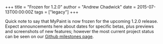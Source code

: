 +++
title = "Frozen for 1.2.0"
author = "Andrew Chadwick"
date = 2015-07-13T00:00:00Z
tags = ["legacy"]
+++

Quick note to say that MyPaint is now frozen for the upcoming 1.2.0 release. Expect
announcements here about dates for specific betas, plus previews and screenshots
of new features; however the most current project status can be seen on our [Github milestones page](https://github.com/mypaint/mypaint/milestones).

